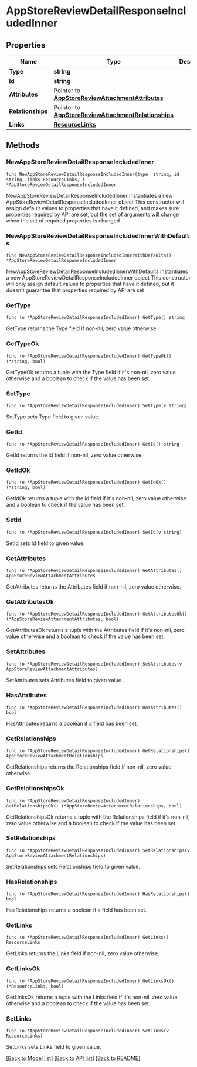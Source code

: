 # AppStoreReviewDetailResponseIncludedInner

## Properties

Name | Type | Description | Notes
------------ | ------------- | ------------- | -------------
**Type** | **string** |  | 
**Id** | **string** |  | 
**Attributes** | Pointer to [**AppStoreReviewAttachmentAttributes**](AppStoreReviewAttachmentAttributes.md) |  | [optional] 
**Relationships** | Pointer to [**AppStoreReviewAttachmentRelationships**](AppStoreReviewAttachmentRelationships.md) |  | [optional] 
**Links** | [**ResourceLinks**](ResourceLinks.md) |  | 

## Methods

### NewAppStoreReviewDetailResponseIncludedInner

`func NewAppStoreReviewDetailResponseIncludedInner(type_ string, id string, links ResourceLinks, ) *AppStoreReviewDetailResponseIncludedInner`

NewAppStoreReviewDetailResponseIncludedInner instantiates a new AppStoreReviewDetailResponseIncludedInner object
This constructor will assign default values to properties that have it defined,
and makes sure properties required by API are set, but the set of arguments
will change when the set of required properties is changed

### NewAppStoreReviewDetailResponseIncludedInnerWithDefaults

`func NewAppStoreReviewDetailResponseIncludedInnerWithDefaults() *AppStoreReviewDetailResponseIncludedInner`

NewAppStoreReviewDetailResponseIncludedInnerWithDefaults instantiates a new AppStoreReviewDetailResponseIncludedInner object
This constructor will only assign default values to properties that have it defined,
but it doesn't guarantee that properties required by API are set

### GetType

`func (o *AppStoreReviewDetailResponseIncludedInner) GetType() string`

GetType returns the Type field if non-nil, zero value otherwise.

### GetTypeOk

`func (o *AppStoreReviewDetailResponseIncludedInner) GetTypeOk() (*string, bool)`

GetTypeOk returns a tuple with the Type field if it's non-nil, zero value otherwise
and a boolean to check if the value has been set.

### SetType

`func (o *AppStoreReviewDetailResponseIncludedInner) SetType(v string)`

SetType sets Type field to given value.


### GetId

`func (o *AppStoreReviewDetailResponseIncludedInner) GetId() string`

GetId returns the Id field if non-nil, zero value otherwise.

### GetIdOk

`func (o *AppStoreReviewDetailResponseIncludedInner) GetIdOk() (*string, bool)`

GetIdOk returns a tuple with the Id field if it's non-nil, zero value otherwise
and a boolean to check if the value has been set.

### SetId

`func (o *AppStoreReviewDetailResponseIncludedInner) SetId(v string)`

SetId sets Id field to given value.


### GetAttributes

`func (o *AppStoreReviewDetailResponseIncludedInner) GetAttributes() AppStoreReviewAttachmentAttributes`

GetAttributes returns the Attributes field if non-nil, zero value otherwise.

### GetAttributesOk

`func (o *AppStoreReviewDetailResponseIncludedInner) GetAttributesOk() (*AppStoreReviewAttachmentAttributes, bool)`

GetAttributesOk returns a tuple with the Attributes field if it's non-nil, zero value otherwise
and a boolean to check if the value has been set.

### SetAttributes

`func (o *AppStoreReviewDetailResponseIncludedInner) SetAttributes(v AppStoreReviewAttachmentAttributes)`

SetAttributes sets Attributes field to given value.

### HasAttributes

`func (o *AppStoreReviewDetailResponseIncludedInner) HasAttributes() bool`

HasAttributes returns a boolean if a field has been set.

### GetRelationships

`func (o *AppStoreReviewDetailResponseIncludedInner) GetRelationships() AppStoreReviewAttachmentRelationships`

GetRelationships returns the Relationships field if non-nil, zero value otherwise.

### GetRelationshipsOk

`func (o *AppStoreReviewDetailResponseIncludedInner) GetRelationshipsOk() (*AppStoreReviewAttachmentRelationships, bool)`

GetRelationshipsOk returns a tuple with the Relationships field if it's non-nil, zero value otherwise
and a boolean to check if the value has been set.

### SetRelationships

`func (o *AppStoreReviewDetailResponseIncludedInner) SetRelationships(v AppStoreReviewAttachmentRelationships)`

SetRelationships sets Relationships field to given value.

### HasRelationships

`func (o *AppStoreReviewDetailResponseIncludedInner) HasRelationships() bool`

HasRelationships returns a boolean if a field has been set.

### GetLinks

`func (o *AppStoreReviewDetailResponseIncludedInner) GetLinks() ResourceLinks`

GetLinks returns the Links field if non-nil, zero value otherwise.

### GetLinksOk

`func (o *AppStoreReviewDetailResponseIncludedInner) GetLinksOk() (*ResourceLinks, bool)`

GetLinksOk returns a tuple with the Links field if it's non-nil, zero value otherwise
and a boolean to check if the value has been set.

### SetLinks

`func (o *AppStoreReviewDetailResponseIncludedInner) SetLinks(v ResourceLinks)`

SetLinks sets Links field to given value.



[[Back to Model list]](../README.md#documentation-for-models) [[Back to API list]](../README.md#documentation-for-api-endpoints) [[Back to README]](../README.md)


